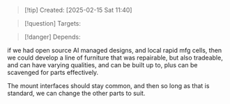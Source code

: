 
>[!tip] Created: [2025-02-15 Sat 11:40]

>[!question] Targets: 

>[!danger] Depends: 

if we had open source AI managed designs, and local rapid mfg cells, then we could develop a line of furniture that was repairable, but also tradeable, and can have varying qualities, and can be built up to, plus can be scavenged for parts effectively.

The mount interfaces should stay common, and then so long as that is standard, we can change the other parts to suit.